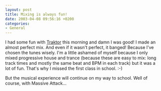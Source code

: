 ```yaml
---
layout: post
title: Mixing is always fun!
date: 2003-04-08 09:56:16 +0200
categories:
- General
---
```

I had some fun with <a href="http://www.nativeinstruments.de/" title="The coolest mixing software for PC">Traktor</a> this morning and damn I was good! I made an almost perfect mix. And even if it wasn't perfect, it banged! Because I've chosen the tunes wisely. I'm a little ashamed of myself because I only mixed progressive house and trance (because these are easy to mix: long track times and mostly the same beat and BPM in each track) but it was a lot of fun. That's why I missed the first class in school. :-)

But the musical experience will continue on my way to school. Well of course, with Massive Attack...
